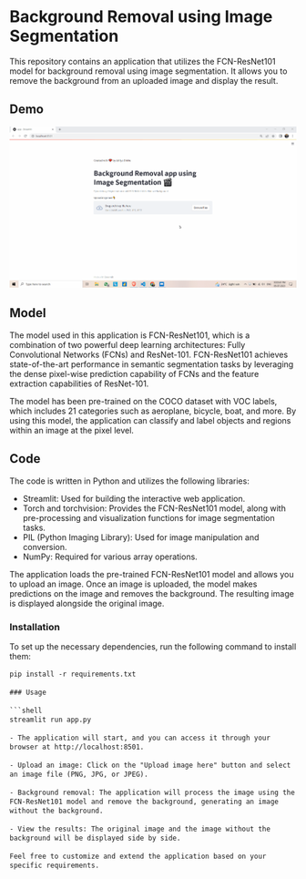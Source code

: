 # Background Removal using Image Segmentation

This repository contains an application that utilizes the FCN-ResNet101 model for background removal using image segmentation. It allows you to remove the background from an uploaded image and display the result.

## Demo

![Demo](Bg_remover.gif)

## Model

The model used in this application is FCN-ResNet101, which is a combination of two powerful deep learning architectures: Fully Convolutional Networks (FCNs) and ResNet-101. FCN-ResNet101 achieves state-of-the-art performance in semantic segmentation tasks by leveraging the dense pixel-wise prediction capability of FCNs and the feature extraction capabilities of ResNet-101.

The model has been pre-trained on the COCO dataset with VOC labels, which includes 21 categories such as aeroplane, bicycle, boat, and more. By using this model, the application can classify and label objects and regions within an image at the pixel level.

## Code

The code is written in Python and utilizes the following libraries:

- Streamlit: Used for building the interactive web application.
- Torch and torchvision: Provides the FCN-ResNet101 model, along with pre-processing and visualization functions for image segmentation tasks.
- PIL (Python Imaging Library): Used for image manipulation and conversion.
- NumPy: Required for various array operations.

The application loads the pre-trained FCN-ResNet101 model and allows you to upload an image. Once an image is uploaded, the model makes predictions on the image and removes the background. The resulting image is displayed alongside the original image.

### Installation

To set up the necessary dependencies, run the following command to install them:

```shell
pip install -r requirements.txt

### Usage

```shell
streamlit run app.py

- The application will start, and you can access it through your browser at http://localhost:8501.

- Upload an image: Click on the "Upload image here" button and select an image file (PNG, JPG, or JPEG).

- Background removal: The application will process the image using the FCN-ResNet101 model and remove the background, generating an image without the background.

- View the results: The original image and the image without the background will be displayed side by side.

Feel free to customize and extend the application based on your specific requirements.




